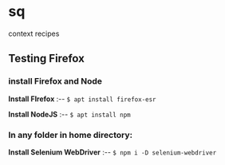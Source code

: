 # sq
context recipes

## Testing Firefox

### install Firefox and Node

**Install FIrefox** 
:-- 
`$ apt install firefox-esr`

**Install NodeJS** 
:-- 
`$ apt install npm`

### In any folder in home directory:

**Install Selenium WebDriver** 
:-- 
`$ npm i -D selenium-webdriver`


